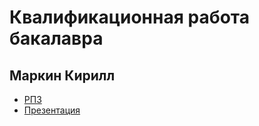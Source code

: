 # Квалификационная работа бакалавра

## Маркин Кирилл

* [РПЗ](/note/note.pdf)
* [Презентация](/presentation/presentation.pdf)
